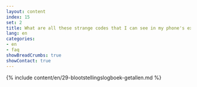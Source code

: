 ```yaml
---
layout: content
index: 15
set: 2
title: What are all these strange codes that I can see in my phone's exposure log?
lang: en 
categories:
- en
- faq
showBreadCrumbs: true
showContact: true
---
```

{% include content/en/29-blootstellingslogboek-getallen.md %}
